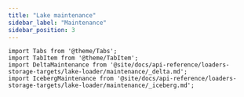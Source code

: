 ```yaml
---
title: "Lake maintenance"
sidebar_label: "Maintenance"
sidebar_position: 3
---
```


```mdx-code-block
import Tabs from '@theme/Tabs';
import TabItem from '@theme/TabItem';
import DeltaMaintenance from '@site/docs/api-reference/loaders-storage-targets/lake-loader/maintenance/_delta.md';
import IcebergMaintenance from '@site/docs/api-reference/loaders-storage-targets/lake-loader/maintenance/_iceberg.md';
```

<Tabs groupId="lake-format" queryString>
  <TabItem value="delta" label="Delta Lake" default>
      <DeltaMaintenance/>
  </TabItem>
  <TabItem value="iceberg" label="Iceberg">
      <IcebergMaintenance/>
  </TabItem>
</Tabs>
